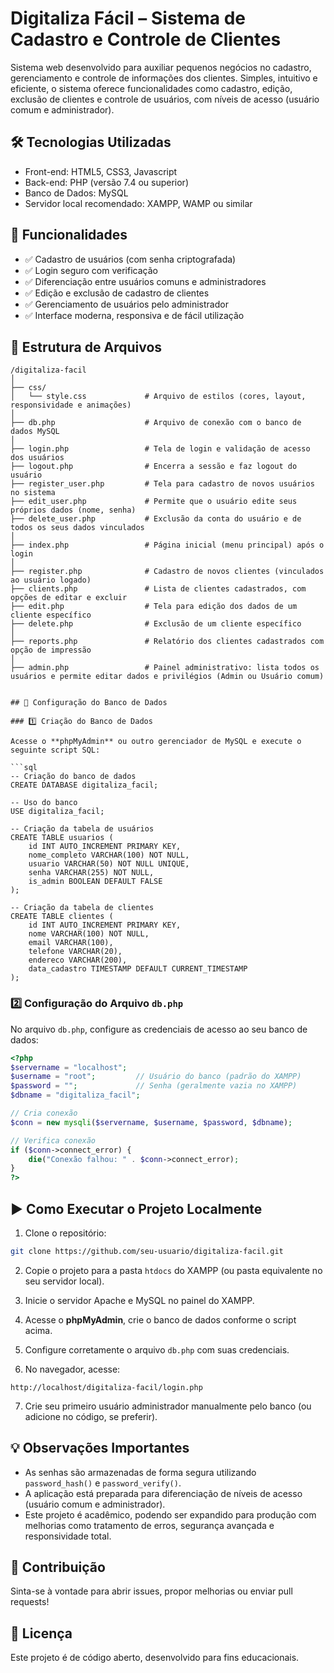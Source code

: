 
# Digitaliza Fácil – Sistema de Cadastro e Controle de Clientes

Sistema web desenvolvido para auxiliar pequenos negócios no cadastro, gerenciamento e controle de informações dos clientes. Simples, intuitivo e eficiente, o sistema oferece funcionalidades como cadastro, edição, exclusão de clientes e controle de usuários, com níveis de acesso (usuário comum e administrador).

## 🛠️ Tecnologias Utilizadas

- Front-end: HTML5, CSS3, Javascript
- Back-end: PHP (versão 7.4 ou superior)
- Banco de Dados: MySQL
- Servidor local recomendado: XAMPP, WAMP ou similar

## 🚀 Funcionalidades

- ✅ Cadastro de usuários (com senha criptografada)
- ✅ Login seguro com verificação
- ✅ Diferenciação entre usuários comuns e administradores
- ✅ Edição e exclusão de cadastro de clientes
- ✅ Gerenciamento de usuários pelo administrador
- ✅ Interface moderna, responsiva e de fácil utilização

## 📁 Estrutura de Arquivos

```
/digitaliza-facil
│
├── css/
│   └── style.css             # Arquivo de estilos (cores, layout, responsividade e animações)
│
├── db.php                    # Arquivo de conexão com o banco de dados MySQL
│
├── login.php                 # Tela de login e validação de acesso dos usuários
├── logout.php                # Encerra a sessão e faz logout do usuário
├── register_user.php         # Tela para cadastro de novos usuários no sistema
├── edit_user.php             # Permite que o usuário edite seus próprios dados (nome, senha)
├── delete_user.php           # Exclusão da conta do usuário e de todos os seus dados vinculados
│
├── index.php                 # Página inicial (menu principal) após o login
│
├── register.php              # Cadastro de novos clientes (vinculados ao usuário logado)
├── clients.php               # Lista de clientes cadastrados, com opções de editar e excluir
├── edit.php                  # Tela para edição dos dados de um cliente específico
├── delete.php                # Exclusão de um cliente específico
│
├── reports.php               # Relatório dos clientes cadastrados com opção de impressão
│
├── admin.php                 # Painel administrativo: lista todos os usuários e permite editar dados e privilégios (Admin ou Usuário comum)


## 🔗 Configuração do Banco de Dados

### 1️⃣ Criação do Banco de Dados

Acesse o **phpMyAdmin** ou outro gerenciador de MySQL e execute o seguinte script SQL:

```sql
-- Criação do banco de dados
CREATE DATABASE digitaliza_facil;

-- Uso do banco
USE digitaliza_facil;

-- Criação da tabela de usuários
CREATE TABLE usuarios (
    id INT AUTO_INCREMENT PRIMARY KEY,
    nome_completo VARCHAR(100) NOT NULL,
    usuario VARCHAR(50) NOT NULL UNIQUE,
    senha VARCHAR(255) NOT NULL,
    is_admin BOOLEAN DEFAULT FALSE
);

-- Criação da tabela de clientes
CREATE TABLE clientes (
    id INT AUTO_INCREMENT PRIMARY KEY,
    nome VARCHAR(100) NOT NULL,
    email VARCHAR(100),
    telefone VARCHAR(20),
    endereco VARCHAR(200),
    data_cadastro TIMESTAMP DEFAULT CURRENT_TIMESTAMP
);
```

### 2️⃣ Configuração do Arquivo `db.php`

No arquivo `db.php`, configure as credenciais de acesso ao seu banco de dados:

```php
<?php
$servername = "localhost";
$username = "root";         // Usuário do banco (padrão do XAMPP)
$password = "";             // Senha (geralmente vazia no XAMPP)
$dbname = "digitaliza_facil";

// Cria conexão
$conn = new mysqli($servername, $username, $password, $dbname);

// Verifica conexão
if ($conn->connect_error) {
    die("Conexão falhou: " . $conn->connect_error);
}
?>
```

## ▶️ Como Executar o Projeto Localmente

1. Clone o repositório:

```bash
git clone https://github.com/seu-usuario/digitaliza-facil.git
```

2. Copie o projeto para a pasta `htdocs` do XAMPP (ou pasta equivalente no seu servidor local).

3. Inicie o servidor Apache e MySQL no painel do XAMPP.

4. Acesse o **phpMyAdmin**, crie o banco de dados conforme o script acima.

5. Configure corretamente o arquivo `db.php` com suas credenciais.

6. No navegador, acesse:

```
http://localhost/digitaliza-facil/login.php
```

7. Crie seu primeiro usuário administrador manualmente pelo banco (ou adicione no código, se preferir).

## 💡 Observações Importantes

- As senhas são armazenadas de forma segura utilizando `password_hash()` e `password_verify()`.
- A aplicação está preparada para diferenciação de níveis de acesso (usuário comum e administrador).
- Este projeto é acadêmico, podendo ser expandido para produção com melhorias como tratamento de erros, segurança avançada e responsividade total.

## 🤝 Contribuição

Sinta-se à vontade para abrir issues, propor melhorias ou enviar pull requests!

## 📜 Licença

Este projeto é de código aberto, desenvolvido para fins educacionais.
